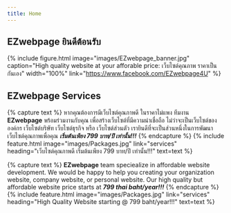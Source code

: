 ```yaml
---
title: Home
---
```


## EZwebpage ยินดีต้อนรับ

{%
  include figure.html
  image="images/EZwebpage_banner.jpg"
  caption="High quality website at your afforable price: เว็บไซต์คุณภาพ ราคาเป็นกันเอง"
  width="100%"
  link="https://www.facebook.com/EZwebpage4U"
%}

## EZwebpage Services

{% capture text %}
หากคุณต้องการมีเว็บไซต์คุณภาพดี ในราคาไม่แพง ทีมงาน **EZwebpage** พร้อมร่วมงานกับคุณ เพื่อสร้างเว็บไซต์ที่มีความน่าเชื่อถือ ไม่ว่าจะเป็นเว็บไซต์ขององค์กร เว็บไซต์บริษัท เว็บไซต์ธุรกิจ หรือ เว็บไซต์ส่วนตัว เรายินดีที่จะเป็นส่วนหนึ่งในการพัฒนาเว็บไซต์คุณภาพเพื่อคุณ **_เริ่มต้นเพียง 799 บาท/ปี เท่านั้น!!!_**
{% endcapture %}
{%
  include feature.html
  image="images/Packages.jpg"
  link="services"
  heading="เว็บไซต์คุณภาพดี เริ่มต้นเพียง 799 บาท/ปี เท่านั้น!!!"
  text=text
%}

{% capture text %}
**EZwebpage** team speciealize in affordable website development. We would be happy to help you creating your organization website, company website, or personal website. Our high quality but affordable website price starts at **_799 thai baht/year!!!_**
{% endcapture %}
{%
  include feature.html
  image="images/Packages.jpg"
  link="services"
  heading="High Quality Website starting @ 799 baht/year!!!"
  text=text
%}
